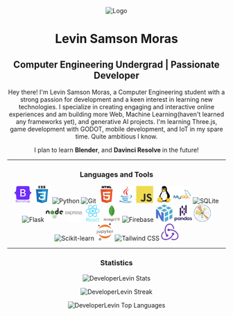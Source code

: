 <div align="center">

  ![Logo](https://media.giphy.com/media/jAe22Ec5iICCk/giphy.gif?cid=ecf05e47tjnfwd8ig2akn5l4smq2abxnl6l1fo0lpcqs17j7&ep=v1_gifs_search&rid=giphy.gif&ct=g)

  <h1>Levin Samson Moras</h1>
  <h2>Computer Engineering Undergrad | Passionate Developer</h2>

 <p>
    Hey there! I'm Levin Samson Moras, a Computer Engineering student with a strong passion for development and a keen interest in learning new technologies. I specialize in creating engaging and interactive online experiences and am building more Web, Machine Learning(haven't learned any frameworks yet), and generative AI projects. I'm learning Three.js, game development with GODOT, mobile development, and IoT in my spare time. Quite ambitious I know.
  </p>

  <p>
    I plan to learn <b>Blender</b>, and <b>Davinci Resolve </b> in the future!
  </p>
  
  <hr>

  <h3>Languages and Tools</h3>
  <p>
    <img src="https://raw.githubusercontent.com/devicons/devicon/master/icons/bootstrap/bootstrap-plain-wordmark.svg" alt="Bootstrap" width="40" height="40">
    <img src="https://raw.githubusercontent.com/devicons/devicon/master/icons/css3/css3-original-wordmark.svg" alt="CSS3" width="40" height="40">
    <img src="https://api.iconify.design/logos:python.svg" alt="Python" width="40" height="40">
    <img src="https://www.vectorlogo.zone/logos/git-scm/git-scm-icon.svg" alt="Git" width="40" height="40">
    <img src="https://raw.githubusercontent.com/devicons/devicon/master/icons/html5/html5-original-wordmark.svg" alt="HTML5" width="40" height="40">
    <img src="https://raw.githubusercontent.com/devicons/devicon/master/icons/java/java-original.svg" alt="Java" width="40" height="40">
    <img src="https://raw.githubusercontent.com/devicons/devicon/master/icons/javascript/javascript-original.svg" alt="JavaScript" width="40" height="40">
    <img src="https://raw.githubusercontent.com/devicons/devicon/master/icons/linux/linux-original.svg" alt="Linux" width="40" height="40">
    <img src="https://raw.githubusercontent.com/devicons/devicon/master/icons/mysql/mysql-original-wordmark.svg" alt="MySQL" width="40" height="40">
    <img src="https://cdn.simpleicons.org/sqlite/003B57" alt="SQLite" width="40" height="40">
    <img src="https://cdn.simpleicons.org/flask/000000" alt="Flask" width="40" height="40">
    <img src="https://raw.githubusercontent.com/devicons/devicon/master/icons/nodejs/nodejs-original-wordmark.svg" alt="Node.js" width="40" height="40">
    <img src="https://raw.githubusercontent.com/devicons/devicon/master/icons/express/express-original-wordmark.svg" alt="Express" width="40" height="40">
    <img src="https://raw.githubusercontent.com/devicons/devicon/master/icons/react/react-original-wordmark.svg" alt="React" width="40" height="40">
    <img src="https://raw.githubusercontent.com/devicons/devicon/master/icons/mongodb/mongodb-original-wordmark.svg" alt="MongoDB" width="40" height="40">
    <img src="https://www.vectorlogo.zone/logos/firebase/firebase-icon.svg" alt="Firebase" width="40" height="40">
    <img src="https://raw.githubusercontent.com/devicons/devicon/master/icons/numpy/numpy-original.svg" alt="Numpy" width="40" height="40">
    <img src="https://raw.githubusercontent.com/devicons/devicon/master/icons/pandas/pandas-original-wordmark.svg" alt="Pandas" width="40" height="40">
    <img src="https://raw.githubusercontent.com/devicons/devicon/master/icons/matplotlib/matplotlib-original.svg" alt="Matplotlib" width="40" height="40">
    <img src="https://cdn.simpleicons.org/scikitlearn/F7931E" alt="Scikit-learn" width="40" height="40">
    <img src="https://raw.githubusercontent.com/devicons/devicon/master/icons/jupyter/jupyter-original-wordmark.svg" alt="Jupyter Notebook" width="40" height="40">
    <img src="https://cdn.simpleicons.org/tailwindcss/06B6D4" alt="Tailwind CSS" width="40" height="40">
    <img src="https://raw.githubusercontent.com/devicons/devicon/master/icons/redux/redux-original.svg" alt="Redux" width="40" height="40">
  </p>

  <hr>

  <h3>Statistics</h3>
  <p>
    <img src="https://github-readme-stats-sigma-five.vercel.app/api?username=DeveloperLevin&show_icons=true&locale=en&theme=highcontrast" alt="DeveloperLevin Stats">
  </p>

  <p>
    <img src="https://github-readme-streak-stats.herokuapp.com/?user=DeveloperLevin&theme=highcontrast" alt="DeveloperLevin Streak">
  </p>

  <p>
    <img src="https://github-readme-stats.vercel.app/api/top-langs?username=DeveloperLevin&show_icons=true&locale=en&layout=compact&theme=highcontrast" alt="DeveloperLevin Top Languages">
  </p>

</div>
